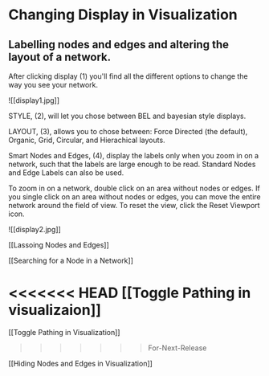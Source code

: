 # Changing Display in Visualization

## Labelling nodes and edges and altering the layout of a network.

After clicking display (1) you'll find all the different options to change the way you see your network.

![[display1.jpg]]

STYLE, (2), will let you chose between BEL and  bayesian style displays.

LAYOUT, (3), allows you to chose between: Force Directed (the default), Organic, Grid, Circular, and Hierachical layouts.  

Smart Nodes and Edges, (4), display the labels only when you zoom in on a network, such that the labels are large enough to be read. 
Standard Nodes and Edge Labels can also be used.

To zoom in on a network, double click on an area without nodes or edges.  If you single click on an area without nodes or edges, you can move the entire network around the field of view. To reset the view, click the Reset Viewport icon.

![[display2.jpg]]


[[Lassoing Nodes and Edges]]

[[Searching for a Node in a Network]]

<<<<<<< HEAD
[[Toggle Pathing in visualizaion]]
=======
[[Toggle Pathing in Visualization]]
>>>>>>> For-Next-Release

[[Hiding Nodes and Edges in Visualization]]
